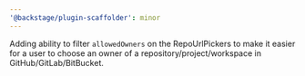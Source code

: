 ```yaml
---
'@backstage/plugin-scaffolder': minor
---
```


Adding ability to filter `allowedOwners` on the RepoUrlPickers to make it easier for a user to choose an owner of a repository/project/workspace in GitHub/GitLab/BitBucket.
